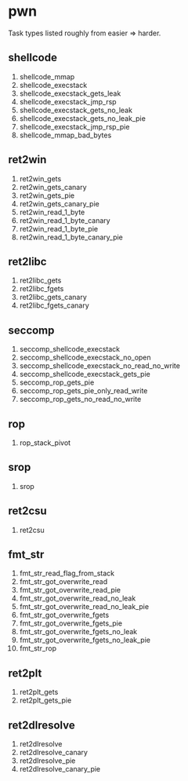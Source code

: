 # pwn

Task types listed roughly from easier => harder.

## shellcode

1) shellcode_mmap
2) shellcode_execstack
3) shellcode_execstack_gets_leak
4) shellcode_execstack_jmp_rsp
5) shellcode_execstack_gets_no_leak
6) shellcode_execstack_gets_no_leak_pie
7) shellcode_execstack_jmp_rsp_pie
8) shellcode_mmap_bad_bytes

## ret2win

1) ret2win_gets
2) ret2win_gets_canary
3) ret2win_gets_pie
4) ret2win_gets_canary_pie
5) ret2win_read_1_byte
6) ret2win_read_1_byte_canary
7) ret2win_read_1_byte_pie
8) ret2win_read_1_byte_canary_pie

## ret2libc

1) ret2libc_gets
2) ret2libc_fgets
3) ret2libc_gets_canary
4) ret2libc_fgets_canary

## seccomp

1) seccomp_shellcode_execstack
2) seccomp_shellcode_execstack_no_open
3) seccomp_shellcode_execstack_no_read_no_write
4) seccomp_shellcode_execstack_gets_pie
5) seccomp_rop_gets_pie
6) seccomp_rop_gets_pie_only_read_write
7) seccomp_rop_gets_no_read_no_write

## rop

1) rop_stack_pivot

## srop

1) srop

## ret2csu

1) ret2csu

## fmt_str

1) fmt_str_read_flag_from_stack
2) fmt_str_got_overwrite_read
3) fmt_str_got_overwrite_read_pie
4) fmt_str_got_overwrite_read_no_leak
5) fmt_str_got_overwrite_read_no_leak_pie
6) fmt_str_got_overwrite_fgets
7) fmt_str_got_overwrite_fgets_pie
8) fmt_str_got_overwrite_fgets_no_leak
9) fmt_str_got_overwrite_fgets_no_leak_pie
10) fmt_str_rop

## ret2plt

1) ret2plt_gets
2) ret2plt_gets_pie

## ret2dlresolve

1) ret2dlresolve
2) ret2dlresolve_canary
3) ret2dlresolve_pie
4) ret2dlresolve_canary_pie
